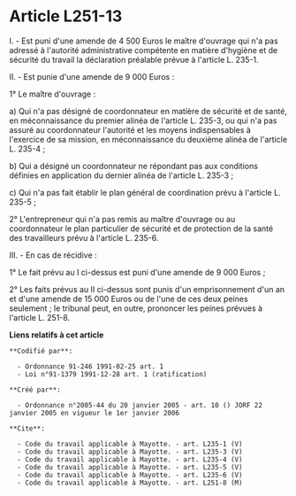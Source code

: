 # Article L251-13

I. - Est puni d'une amende de 4 500 Euros le maître d'ouvrage qui n'a pas adressé à l'autorité administrative compétente en
matière d'hygiène et de sécurité du travail la déclaration préalable prévue à l'article L. 235-1.

II. - Est punie d'une amende de 9 000 Euros :

1° Le maître d'ouvrage :

a) Qui n'a pas désigné de coordonnateur en matière de sécurité et de santé, en méconnaissance du premier alinéa de l'article
L. 235-3, ou qui n'a pas assuré au coordonnateur l'autorité et les moyens indispensables à l'exercice de sa mission, en
méconnaissance du deuxième alinéa de l'article L. 235-4 ;

b) Qui a désigné un coordonnateur ne répondant pas aux conditions définies en application du dernier alinéa de l'article L.
235-3 ;

c) Qui n'a pas fait établir le plan général de coordination prévu à l'article L. 235-5 ;

2° L'entrepreneur qui n'a pas remis au maître d'ouvrage ou au coordonnateur le plan particulier de sécurité et de protection
de la santé des travailleurs prévu à l'article L. 235-6.

III. - En cas de récidive :

1° Le fait prévu au I ci-dessus est puni d'une amende de 9 000 Euros ;

2° Les faits prévus au II ci-dessus sont punis d'un emprisonnement d'un an et d'une amende de 15 000 Euros ou de l'une de ces
deux peines seulement ; le tribunal peut, en outre, prononcer les peines prévues à l'article L. 251-8.

**Liens relatifs à cet article**

	**Codifié par**:

	  - Ordonnance 91-246 1991-02-25 art. 1
	  - Loi n°91-1379 1991-12-28 art. 1 (ratification)

	**Créé par**:

	  - Ordonnance n°2005-44 du 20 janvier 2005 - art. 10 () JORF 22 janvier 2005 en vigueur le 1er janvier 2006

	**Cite**:

	  - Code du travail applicable à Mayotte. - art. L235-1 (V)
	  - Code du travail applicable à Mayotte. - art. L235-3 (V)
	  - Code du travail applicable à Mayotte. - art. L235-4 (V)
	  - Code du travail applicable à Mayotte. - art. L235-5 (V)
	  - Code du travail applicable à Mayotte. - art. L235-6 (V)
	  - Code du travail applicable à Mayotte. - art. L251-8 (M)
